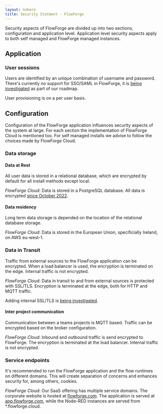 ```yaml
---
layout: nohero
title: Security Statment - FlowForge
---
```


<div class="prose prose-blue container m-auto max-w-4xl">

Security aspects of FlowForge are divided up into two sections, configuration
and application level. Application level security aspects apply to both self
managed and FlowForge managed instances.

## Application

### User sessions

Users are identified by an unique combination of username and password. There's
currently no support for SSO/SAML in FlowForge, it is
[being investigated](https://github.com/flowforge/flowforge/issues/226) as part
of our roadmap.

User provisioning is on a per user basis.

## Configuration

Configuration of the FlowForge application influences security aspects of the
system at large. For each section the implementation of FlowForge Cloud is
mentioned too. For self managed installs we advise to follow the choices made
by FlowForge Cloud.

### Data storage

#### Data at Rest

All user data is stored in a relational database, which are encrypted by default
for all install methods except local.

_FlowForge Cloud_: Data is stored in a PostgreSQL database. All data is encrypted
[since October 2022](https://flowforge.com/blog/2022/10/db-migration-01/).

#### Data residency

Long term data storage is depended on the location of the relational database
storage.

_FlowForge Cloud_: Data is stored in the European Union, specificially
Ireland, on AWS eu-west-1.

### Data in Transit

Traffic from external sources to the FlowForge application can be encrypted.
When a load balancer is used, the encryption is terminated on the edge. Internal
traffic is not encrypted.

_FlowForge Cloud_: Data in transit to and from external sources is protected
with SSL/TLS. Encryption is terminated at the edge, both for HTTP and MQTT
traffic.

Adding internal SSL/TLS is [being investigated](https://github.com/flowforge/flowforge/issues/910).

#### Inter project communication

Communication between a teams projects is MQTT based. Traffic can be encrypted
based on the broker configuration.

_FlowForge Cloud_: Inbound and outbound traffic is send encrypted to 
FlowForge. The encryption is terminated at the load balancer. Internal traffic
is not encrypted.

### Service endpoints

It's recommended to run the FlowForge application and the flow runtimes on
different domains. This will create separation of concerns and enhances security
for, among others, cookies.

_FlowForge Cloud_: Our SaaS offering has multiple service domains. The
corporate website is hosted at [flowforge.com](https://flowforge.com). The
application is served at [app.flowforge.com](https://app.flowforge.com), while
the Node-RED instances are served from \*.flowforge.cloud.

</div>
